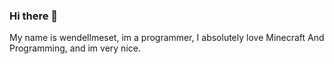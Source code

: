 ### Hi there 👋

My name is wendellmeset, im a programmer, I absolutely love Minecraft And Programming, and im very nice.
